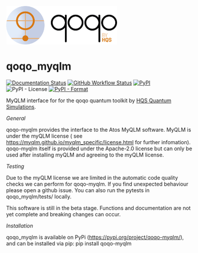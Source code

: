 <img src="qoqo_Logo_vertical_color.png" alt="qoqo logo" width="300" />


# qoqo_myqlm
[![Documentation Status](https://readthedocs.org/projects/qoqo_myqlm/badge/?version=latest)](https://qoqo_myqlm.readthedocs.io/en/latest/?badge=latest)
[![GitHub Workflow Status](https://github.com/HQSquantumsimulations/qoqo_myqlm/workflows/ci_tests/badge.svg)](https://github.com/HQSquantumsimulations/qoqo_myqlm/actions)
[![PyPI](https://img.shields.io/pypi/v/qoqo_myqlm)](https://pypi.org/project/qoqo_myqlm/)
![PyPI - License](https://img.shields.io/pypi/l/qoqo_myqlm)
[![PyPI - Format](https://img.shields.io/pypi/format/qoqo_myqlm)](https://pypi.org/project/qoqo_myqlm/)

MyQLM interface for for the qoqo quantum toolkit by [HQS Quantum Simulations](https://quantumsimulations.de).

_General_

qoqo-myqlm provides the interface to the Atos MyQLM software.
MyQLM is under the myQLM license ( see https://myqlm.github.io/myqlm_specific/license.html for further infomation).
qoqo-myqlm itself is provided under the Apache-2.0 license but can only be used after installing myQLM and agreeing to the myQLM license.

_Testing_

Due to the myQLM license we are limited in the automatic code quality checks we can perform for qoqo-myqlm. If you find unexpected behaviour please open a github issue. You can also run the pytests in qoqo_myqlm/tests/ locally.

This software is still in the beta stage. Functions and documentation are not yet complete and breaking changes can occur.

_Installation_

qoqo_myqlm is available on PyPi (https://pypi.org/project/qoqo-myqlm/), and can be installed via pip:
pip install qoqo-myqlm
